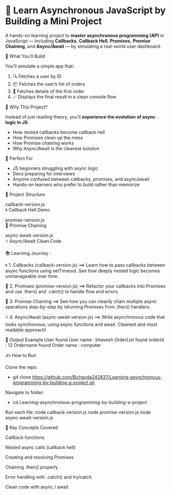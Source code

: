 # 🧠 Learn Asynchronous JavaScript by Building a Mini Project

A hands-on learning project to **master asynchronous programming (AP)** in JavaScript — including **Callbacks**, **Callback Hell**, **Promises**, **Promise Chaining**, and **Async/Await** — by simulating a real-world user dashboard.

🎯 What You’ll Build

You’ll simulate a simple app that:
1. 🔍 Fetches a user by ID  
2. 📦 Fetches the user’s list of orders  
3. 📄 Fetches details of the first order  
4. ✅ Displays the final result in a clean console flow

🚀 Why This Project?

Instead of just reading theory, you'll **experience the evolution of async logic in JS**:
- How nested callbacks become callback hell
- How Promises clean up the mess
- How Promise chaining works
- Why Async/Await is the cleanest solution

🧠 Perfect For

- JS beginners struggling with async logic
- Devs preparing for interviews
- Anyone confused between callbacks, promises, and async/await
- Hands-on learners who prefer to build rather than memorize
  
 🧱 Project Structure

 callback-version.js        
 🌀 Callback Hell Demo

 promise-version.js         
 🔗 Promise Chaining

async-await-version.js    
⚡ Async/Await Clean Code


📚 Learning Journey : 

🌀 1. Callbacks (callback-version.js) ==> 
Learn how to pass callbacks between async functions using setTimeout. See how deeply nested logic becomes unmanageable over time.

🔗 2. Promises (promise-version.js) ==> 
Refactor your callbacks into Promises and use .then() and .catch() to handle flow and errors.

🧱 3. Promise Chaining ==> 
See how you can cleanly chain multiple async operations step-by-step by returning Promises from .then() handlers.

⚡ 4. Async/Await (async-await-version.js) ==> 
Write asynchronous code that looks synchronous, using async functions and await. Cleanest and most readable approach!

🧪 Output Example
User found
User name : bhavesh
OrderList found
orderId : 12
Ordername found
Order name : computer

✍️ How to Run

Clone the repo:
- git clone https://github.com/Bjchavda242837/Learning-asynchronous-programming-by-building-a-project.git

Navigate to folder:
- cd Learning-asynchronous-programming-by-building-a-project




Run each file:
node callback-version.js
node promise-version.js
node async-await-version.js

🧠 Key Concepts Covered

Callback functions 

Nested async calls (callback hell)

Creating and resolving Promises

Chaining .then() properly

Error handling with .catch() and try/catch

Clean code with async / await
